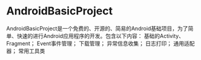 # AndroidBasicProject
AndroidBasicProject是一个免费的、开源的、简易的Android基础项目，为了简单、快速的进行Android应用程序的开发。包含以下内容：
基础的Activity、Fragment；
Event事件管理；
下载管理；
异常信息收集；
日志打印；
通用适配器；
常用工具类




